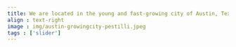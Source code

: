 ```yaml
---
title: We are located in the young and fast-growing city of Austin, Texas  
align : text-right
image : img/austin-growingcity-pestilli.jpeg
tags : ['slider']
---
```

